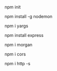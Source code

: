 <!-- Инициализируй npm в проекте -->

npm init

<!-- nodemon -->

npm install -g nodemon

<!-- yargs -->

npm i yargs

<!-- express -->

npm install express

<!-- morgan -->

npm i morgan

<!-- cors -->

npm i cors

<!-- http -->

npm i http -s

